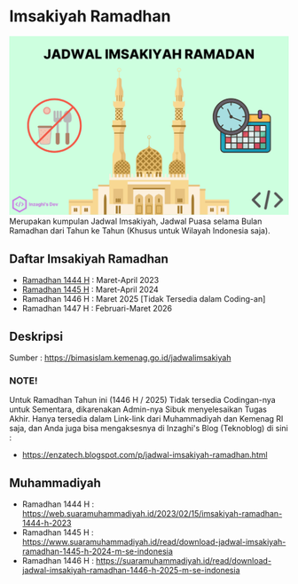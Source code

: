 # Imsakiyah Ramadhan

![Jadwal Imsakiya Ramadhan](./images/jadwal-imsakiyah-ramadhan.png)
Merupakan kumpulan Jadwal Imsakiyah, Jadwal Puasa selama Bulan Ramadhan dari Tahun ke Tahun (Khusus untuk Wilayah Indonesia saja).

## Daftar Imsakiyah Ramadhan

- [Ramadhan 1444 H](https://github.com/inzaghidev/ImsakiyahRamadhan/tree/main/Ramadan%201444%20H) : Maret-April 2023
- [Ramadhan 1445 H](https://github.com/inzaghidev/ImsakiyahRamadhan/tree/main/Ramadan%201445%20H) : Maret-April 2024
- Ramadhan 1446 H : Maret 2025 [Tidak Tersedia dalam Coding-an]
- Ramadhan 1447 H : Februari-Maret 2026

## Deskripsi

Sumber : https://bimasislam.kemenag.go.id/jadwalimsakiyah

### NOTE!

Untuk Ramadhan Tahun ini (1446 H / 2025) Tidak tersedia Codingan-nya untuk Sementara, dikarenakan Admin-nya Sibuk menyelesaikan Tugas Akhir. Hanya tersedia dalam Link-link dari Muhammadiyah dan Kemenag RI saja, dan Anda juga bisa mengaksesnya di Inzaghi's Blog (Teknoblog) di sini :

- https://enzatech.blogspot.com/p/jadwal-imsakiyah-ramadhan.html

## Muhammadiyah

- Ramadhan 1444 H : https://web.suaramuhammadiyah.id/2023/02/15/imsakiyah-ramadhan-1444-h-2023
- Ramadhan 1445 H : https://www.suaramuhammadiyah.id/read/download-jadwal-imsakiyah-ramadhan-1445-h-2024-m-se-indonesia
- Ramadhan 1446 H : https://suaramuhammadiyah.id/read/download-jadwal-imsakiyah-ramadhan-1446-h-2025-m-se-indonesia
